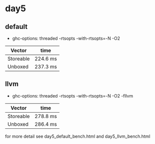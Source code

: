 # day5

## default
  - ghc-options: threaded -rtsopts -with-rtsopts=-N -O2

|   Vector   |   time   |
|------------|----------|
| Storeable  | 224.6 ms |
| Unboxed    | 237.3 ms |


## llvm
 - ghc-options: threaded -rtsopts -with-rtsopts=-N -O2 -fllvm

|   Vector   |   time   |
|------------|----------|
| Storeable  | 278.8 ms |
| Unboxed    | 286.4 ms |

for more detail see day5_default_bench.html and  day5_llvm_bench.html